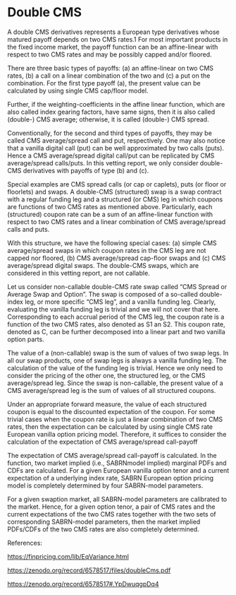 # Double CMS

A double CMS derivatives represents a European type derivatives whose matured payoff depends on two CMS rates.1 For most important products in the fixed income market, the payoff function can be an affine-linear with respect to two CMS rates and may be possibly capped and/or floored. 

There are three basic types of payoffs: (a) an affine-linear on two CMS rates, (b) a call on a linear combination of the two and (c) a put on the combination. For the first type payoff (a), the present value can be calculated by using single CMS cap/floor model. 

Further, if the weighting-coefficients in the affine linear function, which are also called index gearing factors, have same signs, then it is also called (double-) CMS average; otherwise, it is called (double-) CMS spread. 

Conventionally, for the second and third types of payoffs, they may be called CMS average/spread call and put, respectively. One may also notice that a vanilla digital call (put) can be well approximated by two calls (puts). Hence a CMS average/spread digital call/put can be replicated by CMS average/spread calls/puts. In this vetting report, we only consider double-CMS derivatives with payoffs of type (b) and (c).

Special examples are CMS spread calls (or cap or caplets), puts (or floor or floorlets) and swaps. A double-CMS (structured) swap is a swap contract with a regular funding leg and a structured (or CMS) leg in which coupons are functions of two CMS rates as mentioned above. Particularly, each (structured) coupon rate can be a sum of an affine-linear function with respect to two CMS rates and a linear combination of CMS average/spread calls and puts. 

With this structure, we have the following special cases: (a) simple CMS average/spread swaps in which coupon rates in the CMS leg are not capped nor floored, (b) CMS average/spread cap-floor swaps and (c) CMS average/spread digital swaps. The double-CMS swaps, which are considered in this vetting report, are not callable.

Let us consider non-callable double-CMS rate swap called “CMS Spread or Average Swap and Option”. The swap is composed of a so-called double-index leg, or more specific “CMS leg”, and a vanilla funding leg. Clearly, evaluating the vanilla funding leg is trivial and we will not cover that here. Corresponding to each accrual period of the CMS leg, the coupon rate is a function of the two CMS rates, also denoted as S1 an S2. This coupon rate, denoted as C, can be further decomposed into a linear part and two vanilla option parts.

The value of a (non-callable) swap is the sum of values of two swap legs. In all our swap products, one of swap legs is always a vanilla funding leg. The calculation of the value of the funding leg is trivial. Hence we only need to consider the pricing of the other one, the structured leg, or the CMS average/spread leg. Since the swap is non-callable, the present value of a CMS average/spread leg is the sum of values of all structured coupons. 

Under an appropriate forward measure, the value of each structured coupon is equal to the discounted expectation of the coupon. For some trivial cases when the coupon rate is just a linear combination of two CMS rates, then the expectation can be calculated by using single CMS rate European vanilla option pricing model. Therefore, it suffices to consider the calculation of the expectation of CMS average/spread call-payoff

The expectation of CMS average/spread call-payoff is calculated. In the function, two market implied (i.e., SABRNmodel implied) marginal PDFs and CDFs are calculated. For a given European vanilla option tenor and a current expectation of a underlying index rate, SABRN European option pricing model is completely determined by four SABRN-model parameters. 

For a given swaption market, all SABRN-model parameters are calibrated to the market. Hence, for a given option tenor, a pair of CMS rates and the current expectations of the two CMS rates together with the two sets of corresponding SABRN-model parameters, then the market implied PDFs/CDFs of the two CMS rates are also completely determined.

References:

https://finpricing.com/lib/EqVariance.html

https://zenodo.org/record/6578517/files/doubleCms.pdf

https://zenodo.org/record/6578517#.YpDwuqgpDq4


